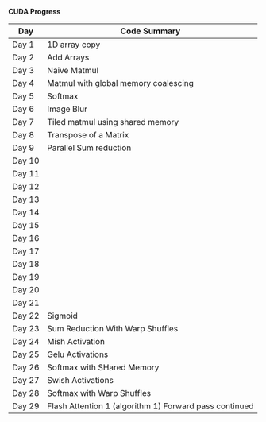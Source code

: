 **CUDA Progress**

| **Day**    | **Code Summary**                                                   |
|------------|--------------------------------------------------------------------|
| Day 1      |  1D array copy                                                     |
| Day 2      |  Add Arrays                                                        |
| Day 3      |  Naive Matmul                                                      |
| Day 4      |  Matmul with global memory coalescing                              |
| Day 5      |  Softmax                                                           |
| Day 6      |  Image Blur                                                        |
| Day 7      |  Tiled matmul using shared memory                                  |
| Day 8      |  Transpose of a Matrix                                             |
| Day 9      |  Parallel Sum reduction                                            |
| Day 10     |                                                      |
| Day 11     |                         |
| Day 12     |                                |
| Day 13     |                 |
| Day 14     |                                           |
| Day 15     |                           |
| Day 16     |                  |
| Day 17     |                        |
| Day 18     |                                 |
| Day 19     |                                       |
| Day 20    |    |
| Day 21     |                                               |
| Day 22     |  Sigmoid                                                           | 
| Day 23     |  Sum Reduction With Warp Shuffles                                  |
| Day 24     |  Mish Activation                                                   |
| Day 25     |  Gelu Activations                                                  |
| Day 26     |  Softmax with SHared Memory                                        |
| Day 27     |  Swish Activations                                                 |
| Day 28     |  Softmax with Warp Shuffles                                        |
| Day 29     |  Flash Attention 1 (algorithm 1) Forward pass continued            |
